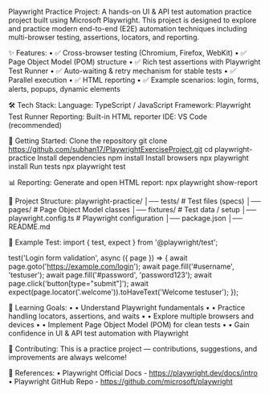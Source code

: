 Playwright Practice Project: 
A hands-on UI & API test automation practice project built using Microsoft Playwright. This project is designed to explore and practice modern end-to-end (E2E) automation techniques including multi-browser testing, assertions, locators, and reporting.

✨ Features: 
•	✅ Cross-browser testing (Chromium, Firefox, WebKit)
•	✅ Page Object Model (POM) structure
•	✅ Rich test assertions with Playwright Test Runner
•	✅ Auto-waiting & retry mechanism for stable tests
•	✅ Parallel execution
•	✅ HTML reporting
•	✅ Example scenarios: login, forms, alerts, popups, dynamic elements

🛠️ Tech Stack: 
Language: TypeScript / JavaScript
Framework: Playwright Test Runner
Reporting: Built-in HTML reporter
IDE: VS Code (recommended)

🚀 Getting Started: 
Clone the repository
git clone https://github.com/subhan17/PlaywrightExerciseProject.git
cd playwright-practice
Install dependencies
npm install
Install browsers
npx playwright install
Run tests
npx playwright test

📊 Reporting: 
Generate and open HTML report:
npx playwright show-report

📂 Project Structure: 
playwright-practice/
│── tests/              # Test files (specs)
│── pages/              # Page Object Model classes
│── fixtures/           # Test data / setup
│── playwright.config.ts # Playwright configuration
│── package.json
│── README.md

🧪 Example Test: 
import { test, expect } from '@playwright/test';

test('Login form validation', async ({ page }) => {
  await page.goto('https://example.com/login');
  await page.fill('#username', 'testuser');
  await page.fill('#password', 'password123');
  await page.click('button[type="submit"]');
  await expect(page.locator('.welcome')).toHaveText('Welcome testuser');
});

🎯 Learning Goals: 
•	• Understand Playwright fundamentals
•	• Practice handling locators, assertions, and waits
•	• Explore multiple browsers and devices
•	• Implement Page Object Model (POM) for clean tests
•	• Gain confidence in UI & API test automation with Playwright

🙌 Contributing: 
This is a practice project — contributions, suggestions, and improvements are always welcome!

📖 References: 
•	Playwright Official Docs - https://playwright.dev/docs/intro
•	Playwright GitHub Repo - https://github.com/microsoft/playwright
